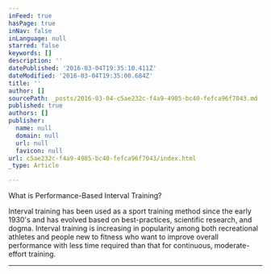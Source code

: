 ```yaml
---
inFeed: true
hasPage: true
inNav: false
inLanguage: null
starred: false
keywords: []
description: ''
datePublished: '2016-03-04T19:35:10.411Z'
dateModified: '2016-03-04T19:35:00.684Z'
title: ''
author: []
sourcePath: _posts/2016-03-04-c5ae232c-f4a9-4985-bc40-fefca96f7043.md
published: true
authors: []
publisher:
  name: null
  domain: null
  url: null
  favicon: null
url: c5ae232c-f4a9-4985-bc40-fefca96f7043/index.html
_type: Article

---
```

What is Performance-Based Interval Training? 

Interval training has been used as a sport training method since the early 1930's and has evolved based on best-practices, scientific research, and dogma. Interval training is increasing in popularity among both recreational athletes and people new to fitness who want to improve overall performance with less time required than that for continuous, moderate-effort training. 

****